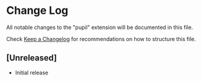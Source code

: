 # Change Log

All notable changes to the "pupil" extension will be documented in this file.

Check [Keep a Changelog](http://keepachangelog.com/) for recommendations on how to structure this file.

## [Unreleased]

- Initial release
